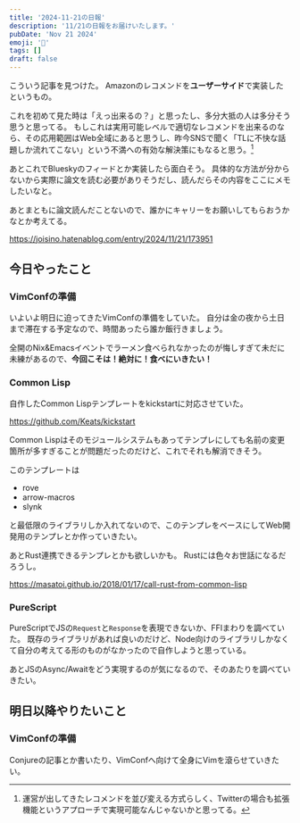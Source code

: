 ```yaml
---
title: '2024-11-21の日報'
description: '11/21の日報をお届けいたします。'
pubDate: 'Nov 21 2024'
emoji: '🦊'
tags: []
draft: false
---
```


こういう記事を見つけた。
Amazonのレコメンドを**ユーザーサイド**で実装したというもの。

これを初めて見た時は「えっ出来るの？」と思ったし、多分大抵の人は多分そう思うと思ってる。
もしこれは実用可能レベルで適切なレコメンドを出来るのなら、その応用範囲はWeb全域にあると思うし、昨今SNSで聞く「TLに不快な話題しか流れてこない」という不満への有効な解決策にもなると思う。[^1]

あとこれでBlueskyのフィードとか実装したら面白そう。
具体的な方法が分からないから実際に論文を読む必要がありそうだし、読んだらその内容をここにメモしたいなと。

あとまともに論文読んだことないので、誰かにキャリーをお願いしてもらおうかなとか考えてる。

https://joisino.hatenablog.com/entry/2024/11/21/173951

## 今日やったこと

### VimConfの準備

いよいよ明日に迫ってきたVimConfの準備をしていた。
自分は金の夜から土日まで滞在する予定なので、時間あったら誰か飯行きましょう。

全開のNix&Emacsイベントでラーメン食べられなかったのが悔しすぎて未だに未練があるので、**今回こそは！絶対に！食べにいきたい！**

### Common Lisp

自作したCommon Lispテンプレートをkickstartに対応させていた。

https://github.com/Keats/kickstart

Common
Lispはそのモジュールシステムもあってテンプレにしても名前の変更箇所が多すぎることが問題だったのだけど、これでそれも解消できそう。

このテンプレートは

- rove
- arrow-macros
- slynk

と最低限のライブラリしか入れてないので、このテンプレをベースにしてWeb開発用のテンプレとか作っていきたい。

あとRust連携できるテンプレとかも欲しいかも。 Rustには色々お世話になるだろうし。

https://masatoi.github.io/2018/01/17/call-rust-from-common-lisp

### PureScript

PureScriptでJSの`Request`と`Response`を表現できないか、FFIまわりを調べていた。
既存のライブラリがあれば良いのだけど、Node向けのライブラリしかなくて自分の考えてる形のものがなかったので自作しようと思っている。

あとJSのAsync/Awaitをどう実現するのが気になるので、そのあたりを調べていきたい。

## 明日以降やりたいこと

### VimConfの準備

Conjureの記事とか書いたり、VimConfへ向けて全身にVimを滾らせていきたい。

[^1]: 運営が出してきたレコメンドを並び変える方式らしく、Twitterの場合も拡張機能というアプローチで実現可能なんじゃないかと思ってる。
